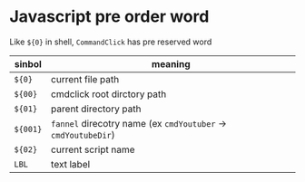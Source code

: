 # Javascript pre order word

Like `${0}` in shell, `CommandClick` has pre reserved word


| sinbol | meaning |
| --------- | --------- |
| `${0}` | current file path |
| `${00}` | cmdclick root dirctory path |
| `${01}` | parent directory path |
| `${001}` | `fannel` direcotry name (ex `cmdYoutuber` -> `cmdYoutubeDir`) |
| `${02}` | current script name |
| `LBL` | text label |

